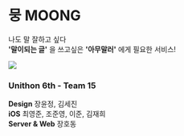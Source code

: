 # 뭉 MOONG
나도 말 잘하고 싶다 <br />
**'말이되는 글'** 을 쓰고싶은 **'아무말러'** 에게 필요한 서비스! <br />


![](https://github.com/chojunyng/think-memo/image/sample.gif)

### Unithon 6th - Team 15
**Design** 장윤정, 김세진 <br />
**iOS** 최영준, 조준영, 이준, 김재희 <br />
**Server & Web** 장호동
